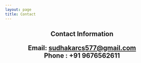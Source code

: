 ```yaml
---
layout: page
title: Contact
---
```

<body>
<center>
<h2>
<b>  Contact Information </b><br>

 Email:   <a href="mailto:sudhakarcs577@gmail.com">sudhakarcs577@gmail.com</a>
<br>
Phone : +91 9676562611
</h2><br><br>

</center>
</body>

